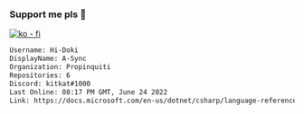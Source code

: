 ### Support me pls 🙏

[![ko - fi](https://ko-fi.com/img/githubbutton_sm.svg)](https://ko-fi.com/O5O4D6DP7)

  ```txt
  Username: Hi-Doki
  DisplayName: A-Sync
  Organization: Propinquiti
  Repositories: 6
  Discord: kitkat#1000
  Last Online: 08:17 PM GMT, June 24 2022
  Link: https://docs.microsoft.com/en-us/dotnet/csharp/language-reference/keywords/async
  ```       